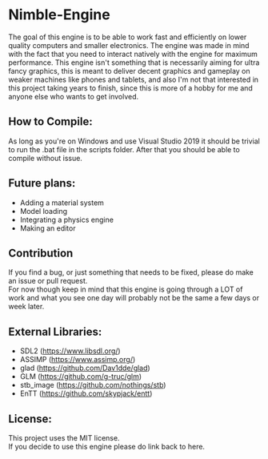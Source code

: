 # Nimble-Engine
The goal of this engine is to be able to work fast and efficiently on lower quality computers and smaller electronics. The engine was made in mind with the fact that you need to interact natively with the engine for maximum performance. This engine isn't something that is necessarily aiming for ultra fancy graphics, this is meant to deliver decent graphics and gameplay on weaker machines like phones and tablets, and also I'm not that interested in this project taking years to finish, since this is more of a hobby for me and anyone else who wants to get involved.

## How to Compile:
As long as you're on Windows and use Visual Studio 2019 it should be trivial to run the .bat file in the scripts folder. After that you should be able to compile without issue.

## Future plans:
* Adding a material system
* Model loading
* Integrating a physics engine
* Making an editor

## Contribution 
If you find a bug, or just something that needs to be fixed, please do make an issue or pull request.  
For now though keep in mind that this engine is going through a LOT of work and what you see one day will probably not be the same a few days or week later.  

## External Libraries:

- SDL2 (https://www.libsdl.org/)
- ASSIMP (https://www.assimp.org/)
- glad (https://github.com/Dav1dde/glad)
- GLM (https://github.com/g-truc/glm)
- stb_image (https://github.com/nothings/stb)
- EnTT (https://github.com/skypjack/entt)

## License:
This project uses the MIT license.  
If you decide to use this engine please do link back to here.
